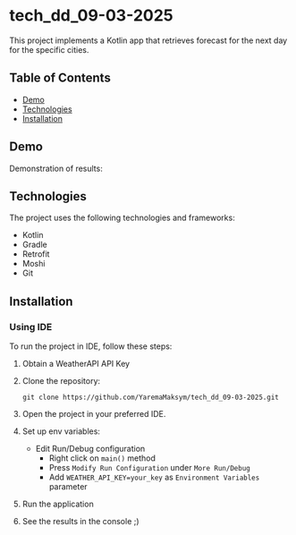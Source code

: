 # tech_dd_09-03-2025
This project implements a Kotlin app that retrieves forecast for the next day for the specific cities.

## Table of Contents

- [Demo](#demo)
- [Technologies](#technologies)
- [Installation](#installation)

## Demo
Demonstration of results:

## Technologies

The project uses the following technologies and frameworks:

- Kotlin
- Gradle
- Retrofit
- Moshi
- Git

## Installation 

### Using IDE
To run the project in IDE, follow these steps:

1. Obtain a WeatherAPI API Key 

2. Clone the repository:

   ```
   git clone https://github.com/YaremaMaksym/tech_dd_09-03-2025.git
   ```

3. Open the project in your preferred IDE.

4. Set up env variables:

    * Edit Run/Debug configuration
        * Right click on `main()` method
        * Press `Modify Run Configuration` under `More Run/Debug`
        * Add `WEATHER_API_KEY=your_key` as `Environment Variables` parameter

5. Run the application

6. See the results in the console ;)
